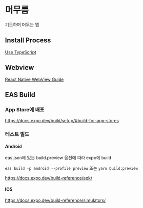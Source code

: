 # 머무름

기도하며 머무는 앱

## Install Process

[Use TypeScript](https://docs.expo.dev/guides/typescript/)

## Webview

[React Native WebView Guide](https://github.com/react-native-webview/react-native-webview/blob/master/docs/Guide.md#react-native-webview-guide)

## EAS Build

### App Store에 배포

https://docs.expo.dev/build/setup/#build-for-app-stores

### 테스트 빌드

#### Android

eas.json에 있는 build.preview 옵션에 따라 expo에 build

`eas build -p android --profile preview` 또는 `yarn build:preview`

https://docs.expo.dev/build-reference/apk/

#### IOS

https://docs.expo.dev/build-reference/simulators/
